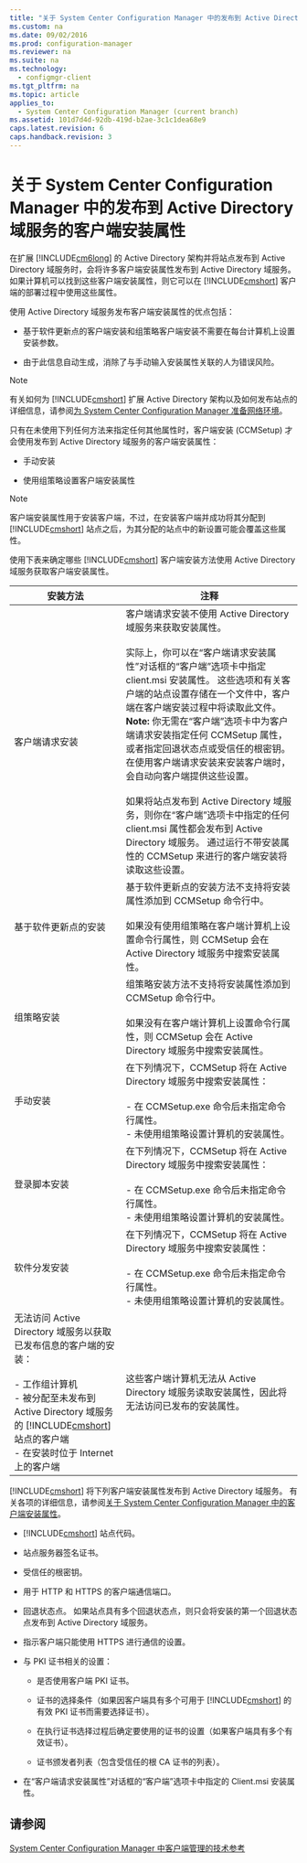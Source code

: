 ```yaml
---
title: "关于 System Center Configuration Manager 中的发布到 Active Directory 域服务的客户端安装属性"
ms.custom: na
ms.date: 09/02/2016
ms.prod: configuration-manager
ms.reviewer: na
ms.suite: na
ms.technology: 
  - configmgr-client
ms.tgt_pltfrm: na
ms.topic: article
applies_to: 
  - System Center Configuration Manager (current branch)
ms.assetid: 101d7d4d-92db-419d-b2ae-3c1c1dea68e9
caps.latest.revision: 6
caps.handback.revision: 3
---
```

# 关于 System Center Configuration Manager 中的发布到 Active Directory 域服务的客户端安装属性
在扩展 [!INCLUDE[cm6long](../LocTest/includes/cm6long_md.md)] 的 Active Directory 架构并将站点发布到 Active Directory 域服务时，会将许多客户端安装属性发布到 Active Directory 域服务。 如果计算机可以找到这些客户端安装属性，则它可以在 [!INCLUDE[cmshort](../LocTest/includes/cmshort_md.md)] 客户端的部署过程中使用这些属性。  
  
 使用 Active Directory 域服务发布客户端安装属性的优点包括：  
  
-   基于软件更新点的客户端安装和组策略客户端安装不需要在每台计算机上设置安装参数。  
  
-   由于此信息自动生成，消除了与手动输入安装属性关联的人为错误风险。  
  
> [!NOTE]  
>  有关如何为 [!INCLUDE[cmshort](../LocTest/includes/cmshort_md.md)] 扩展 Active Directory 架构以及如何发布站点的详细信息，请参阅[为 System Center Configuration Manager 准备网络环境](../LocTest/Prepare-your-network-environment-for-System-Center-Configuration-Manager.md)。  
  
 只有在未使用下列任何方法来指定任何其他属性时，客户端安装 \(CCMSetup\) 才会使用发布到 Active Directory 域服务的客户端安装属性：  
  
-   手动安装  
  
-   使用组策略设置客户端安装属性  
  
> [!NOTE]  
>  客户端安装属性用于安装客户端，不过，在安装客户端并成功将其分配到 [!INCLUDE[cmshort](../LocTest/includes/cmshort_md.md)] 站点之后，为其分配的站点中的新设置可能会覆盖这些属性。  
  
 使用下表来确定哪些 [!INCLUDE[cmshort](../LocTest/includes/cmshort_md.md)] 客户端安装方法使用 Active Directory 域服务获取客户端安装属性。  
  
|安装方法|注释|  
|----------|--------|  
|客户端请求安装|客户端请求安装不使用 Active Directory 域服务来获取安装属性。<br /><br /> 实际上，你可以在“客户端请求安装属性”对话框的“客户端”选项卡中指定 client.msi 安装属性。 这些选项和有关客户端的站点设置存储在一个文件中，客户端在客户端安装过程中将读取此文件。 **Note:**  你无需在“客户端”选项卡中为客户端请求安装指定任何 CCMSetup 属性，或者指定回退状态点或受信任的根密钥。 在使用客户端请求安装来安装客户端时，会自动向客户端提供这些设置。 <br /><br /> 如果将站点发布到 Active Directory 域服务，则你在“客户端”选项卡中指定的任何 client.msi 属性都会发布到 Active Directory 域服务。 通过运行不带安装属性的 CCMSetup 来进行的客户端安装将读取这些设置。|  
|基于软件更新点的安装|基于软件更新点的安装方法不支持将安装属性添加到 CCMSetup 命令行中。<br /><br /> 如果没有使用组策略在客户端计算机上设置命令行属性，则 CCMSetup 会在 Active Directory 域服务中搜索安装属性。|  
|组策略安装|组策略安装方法不支持将安装属性添加到 CCMSetup 命令行中。<br /><br /> 如果没有在客户端计算机上设置命令行属性，则 CCMSetup 会在 Active Directory 域服务中搜索安装属性。|  
|手动安装|在下列情况下，CCMSetup 将在 Active Directory 域服务中搜索安装属性：<br /><br /> -   在 CCMSetup.exe 命令后未指定命令行属性。<br />-   未使用组策略设置计算机的安装属性。|  
|登录脚本安装|在下列情况下，CCMSetup 将在 Active Directory 域服务中搜索安装属性：<br /><br /> -   在 CCMSetup.exe 命令后未指定命令行属性。<br />-   未使用组策略设置计算机的安装属性。|  
|软件分发安装|在下列情况下，CCMSetup 将在 Active Directory 域服务中搜索安装属性：<br /><br /> -   在 CCMSetup.exe 命令后未指定命令行属性。<br />-   未使用组策略设置计算机的安装属性。|  
|无法访问 Active Directory 域服务以获取已发布信息的客户端的安装：<br /><br /> -   工作组计算机<br />-   被分配至未发布到 Active Directory 域服务的 [!INCLUDE[cmshort](../LocTest/includes/cmshort_md.md)] 站点的客户端<br />-   在安装时位于 Internet 上的客户端|这些客户端计算机无法从 Active Directory 域服务读取安装属性，因此将无法访问已发布的安装属性。|  
  
 [!INCLUDE[cmshort](../LocTest/includes/cmshort_md.md)] 将下列客户端安装属性发布到 Active Directory 域服务。 有关各项的详细信息，请参阅[关于 System Center Configuration Manager 中的客户端安装属性](../LocTest/About-client-installation-properties-in-System-Center-Configuration-Manager.md)。  
  
-   [!INCLUDE[cmshort](../LocTest/includes/cmshort_md.md)] 站点代码。  
  
-   站点服务器签名证书。  
  
-   受信任的根密钥。  
  
-   用于 HTTP 和 HTTPS 的客户端通信端口。  
  
-   回退状态点。 如果站点具有多个回退状态点，则只会将安装的第一个回退状态点发布到 Active Directory 域服务。  
  
-   指示客户端只能使用 HTTPS 进行通信的设置。  
  
-   与 PKI 证书相关的设置：  
  
    -   是否使用客户端 PKI 证书。  
  
    -   证书的选择条件（如果因客户端具有多个可用于 [!INCLUDE[cmshort](../LocTest/includes/cmshort_md.md)] 的有效 PKI 证书而需要选择证书）。  
  
    -   在执行证书选择过程后确定要使用的证书的设置（如果客户端具有多个有效证书）。  
  
    -   证书颁发者列表（包含受信任的根 CA 证书的列表）。  
  
-   在“客户端请求安装属性”对话框的“客户端”选项卡中指定的 Client.msi 安装属性。  
  
## 请参阅  
 [System Center Configuration Manager 中客户端管理的技术参考](../LocTest/Client-management-technical-reference-for-System-Center-Configuration-Manager.md)